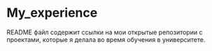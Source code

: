 # My_experience
README файл содержит ссылки на мои открытые репозитории с проектами, которые я делала во время обучения в университете.
